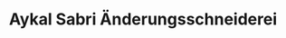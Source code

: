 ---
title: "Aykal Sabri Änderungsschneiderei"
url: /wetzlar/aykal-sabri-aenderungsschneiderei/
shop: Schneiderei
---